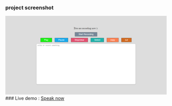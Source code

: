 ### project screenshot
<img src="https://github.com/Abdelmalek123-Ennani/Convert-speech-to-text/blob/master/Speak-with-computer.png" alt="img" />
### Live demo : 
<a href="https://speaknow.netlify.app/">Speak now</a>
